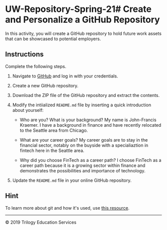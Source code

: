# UW-Repository-Spring-21# Create and Personalize a GitHub Repository

In this activity, you will create a GitHub repository to hold future work assets that can be showcased to potential employers.

## Instructions

Complete the following steps.

1. Navigate to [GitHub](https://www.github.com) and log in with your credentials.

1. Create a new GitHub repository.

1. Download the ZIP file of the GitHub repository and extract the contents.

1. Modify the intiialized `README.md` file by inserting a quick introduction about yourself:

    * Who are you? What is your background?
	My name is John-Francis Kraemer.  I have a background in finance and have recently relocated to the Seattle area from Chicago.

    * What are your career goals?
	My career goals are to stay in the financial sector, notably on the buyside with a specialiaztion in fintech here in the Seattle area.

    * Why did you choose FinTech as a career path?
	I choose FinTech as a career path because it is a growing sector within finance and demonstrates the possibilities and importance of technology.

1. Update the `README.md` file in your online GitHub repository.

## Hint

To learn more about git and how it's used, use [this resource](https://www.atlassian.com/git/tutorials/what-is-git).

---

© 2019 Trilogy Education Services
